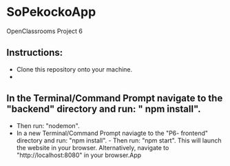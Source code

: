 # SoPekockoApp
OpenClassrooms Project 6

## Instructions:
- Clone this repository onto your machine.
- 
## In the Terminal/Command Prompt navigate to the "backend" directory and run: " npm install".
- Then run: "nodemon".
- In a new Terminal/Command Prompt naviagte to the "P6-
frontend" directory and run: "npm install". - Then run: "npm start".
This will launch the website in your browser.
Alternatively, navigate to "http://localhost:8080" in your browser.App
